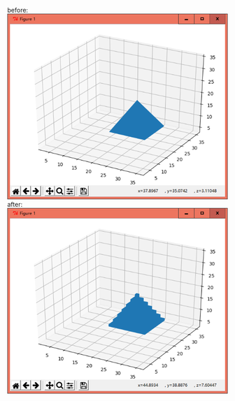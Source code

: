 before:
![avatar](https://raw.githubusercontent.com/bob-young/3Ddice/master/before.png)
after:
![avatar](https://raw.githubusercontent.com/bob-young/3Ddice/master/after.png)
